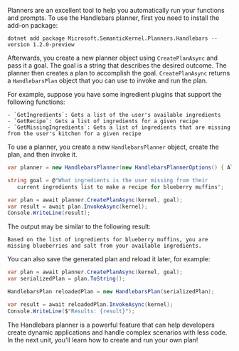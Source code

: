 Planners are an excellent tool to help you automatically run your functions and prompts. To use the Handlebars planner, first you need to install the add-on package:

`dotnet add package Microsoft.SemanticKernel.Planners.Handlebars --version 1.2.0-preview`

Afterwards, you create a new planner object using `CreatePlanAsync` and pass it a goal. The goal is a string that describes the desired outcome. The planner then creates a plan to accomplish the goal. `CreatePlanAsync` returns a `HandlebarsPlan` object that you can use to invoke and run the plan.

For example, suppose you have some ingredient plugins that support the following functions:

    - `GetIngredients`: Gets a list of the user's available ingredients
    - `GetRecipe`: Gets a list of ingredients for a given recipe
    - `GetMissingIngredients`: Gets a list of ingredients that are missing from the user's kitchen for a given recipe

To use a planner, you create a new `HandlebarsPlanner` object, create the plan, and then invoke it.

```c#
var planner = new HandlebarsPlanner(new HandlebarsPlannerOptions() { AllowLoops = true });

string goal = @"What ingredients is the user missing from their 
   current ingredients list to make a recipe for blueberry muffins";

var plan = await planner.CreatePlanAsync(kernel, goal);
var result = await plan.InvokeAsync(kernel);
Console.WriteLine(result);

```

The output may be similar to the following result:

```output
Based on the list of ingredients for blueberry muffins, you are missing blueberries and salt from your available ingredients.
```

You can also save the generated plan and reload it later, for example:

```c#
var plan = await planner.CreatePlanAsync(kernel, goal);
var serializedPlan = plan.ToString();

HandlebarsPlan reloadedPlan = new HandlebarsPlan(serializedPlan);

var result = await reloadedPlan.InvokeAsync(kernel);
Console.WriteLine($"Results: {result}");
```

The Handlebars planner is a powerful feature that can help developers create dynamic applications and handle complex scenarios with less code. In the next unit, you'll learn how to create and run your own plan!